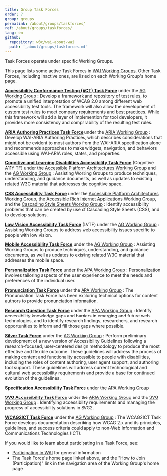 ```yaml
---
title: Group Task Forces
order: 7
group: groups
permalink: /about/groups/taskforces/
ref: /about/groups/taskforces/
lang: en
github:
  repository: w3c/wai-about-wai
  path: '_about/groups/taskforces.md'
---
```


Task Forces operate under specific Working Groups.

This page lists some active Task Forces in [WAI Working Groups](/about/groups/). Other Task Forces, including inactive
ones, are listed on each Working Group's home page.

**[Accessibility Conformance Testing (ACT) Task Force](https://www.w3.org/WAI/GL/task-forces/conformance-testing/)** under the [AG Working Group](/about/groups/agwg/)
:   Develop a framework and repository of test rules, to promote a
    unified interpretation of WCAG 2.0 among different web accessibility
    test tools. The framework will also allow the development of custom
    test rules to meet company requirements and best practices. While
    this framework will add a layer of implemention for tool developers,
    it provides more consistency and comparability of the resulting test
    rules.
    
[**ARIA Authoring Practices Task Force**](https://www.w3.org/WAI/ARIA/task-forces/practices/) under the [ARIA Working Group](about/groups/aria)
:   Develop WAI-ARIA Authoring Practices, which describes considerations that might 
    not be evident to most authors from the WAI-ARIA specification  alone and recommends 
    approaches to make widgets, navigation, and behaviors accessible using WAI-ARIA roles,
    states, and properties.    

[**Cognitive and Learning Disabilities Accessibility Task Force**](https://www.w3.org/WAI/GL/task-forces/coga/) (Cognitive A11Y TF) under the [Accessible Platform Architectures Working Group](/about/groups/apa/) and the [AG Working Group](/about/groups/agwg/)
:   Assisting Working Groups to produce techniques, understanding, and
    guidance documents, as well as updates to existing related W3C
    material that addresses the cognitive space.

**[CSS Accessibility Task Force](/WAI/APA/task-forces/css-a11y/)** under the [Accessible Platform Architectures Working Group](/about/groups/apa/), the [Accessible Rich Internet Applications Working Group](/about/groups/ariawg/), and the [Cascading Style Sheets Working Group](https://www.w3.org/Style/CSS/)
:   Identify accessibility problems that can be created by use of
    Cascading Style Sheets (CSS), and to develop solutions.

**[Low Vision Accessibility Task Force](https://www.w3.org/WAI/GL/low-vision-a11y-tf/)** (LVTF) under the [AG Working Group](/about/groups/agwg/)
:   Assisting Working Groups to address web accessibility issues
    specific to people with low vision.

[**Mobile Accessibility Task Force**](http://www.w3.org/WAI/GL/mobile-a11y-tf/) under the [AG Working Group](/about/groups/agwg/)
:   Assisting Working Groups to produce techniques, understanding, and
    guidance documents, as well as updates to existing related W3C
    material that addresses the mobile space.
    
[**Personalization Task Force**](https://www.w3.org/WAI/APA/task-forces/personalization/) under the [APA Working Group](https://www.w3.org/WAI/APA/)
:   Personalization involves tailoring aspects of the user experience to meet the needs and preferences of the individual user.

[**Pronunciation Task Force**](https://www.w3.org/WAI/APA/task-forces/pronunciation/) under the [APA Working Group](https://www.w3.org/WAI/APA/)
:   The Pronunciation Task Force has been exploring technical options for content authors to provide pronunciation information.

**[Research Question Task Force](https://www.w3.org/WAI/APA/task-forces/research-questions/)** under the [APA Working Group](/about/groups/apa/)
:   Identify accessibility knowledge gaps and barriers in emerging and
    future web technologies, and to identify research findings,
    researchers, and research opportunities to inform and fill those
    gaps where possible.

**[Silver Task Force](https://www.w3.org/WAI/GL/task-forces/silver/)** under the [AG Working Group](/about/groups/agwg/)
:   Perform preliminary development of a new version of Accessibility
    Guidelines following a research-focused, user-centered design
    methodology to produce the most effective and flexible outcome.
    These guidelines will address the process of making content and
    functionality accessible to people with disabilities, including the
    roles of content authoring, user agent support, and authoring tool
    support. These guidelines will address current technological and
    cultural web accessibility requirements and provide a base for
    continued evolution of the guidelines.

**[Specification Accessibility Task Force](http://www.w3.org/WAI/PF/Group/spec-review-tf)** under the [APA Working Group](/about/groups/apa/)

**[SVG Accessibility Task Force](http://www.w3.org/WAI/PF/svg-a11y-tf/)** under the [ARIA Working Group](/about/groups/ariawg/) and the [SVG Working Group](http://www.w3.org/Graphics/SVG/WG/)
:   Identifying accessibility requirements and managing the progress of
    accessibility solutions in SVG2.
    
**[WCAG2ICT Task Force](http://www.w3.org/WAI/GL/task-forces/wcag2ict-tf/)** under the [AG Working Group](/about/groups/agwg/)
:   The WCAG2ICT Task Force develops documentation 
    describing how WCAG 2.x and its principles, guidelines, and success 
    criteria could apply to non-Web Information and Communications 
    Technologies (ICT).


If you would like to learn about participating in a Task Force, see:

-   [Participating in WAI](/get-involved/) for general
    information
-   The Task Force's home page linked above, and the "How to Join
    (Participation)" link in the navigation area of the Working Group's
    home page
